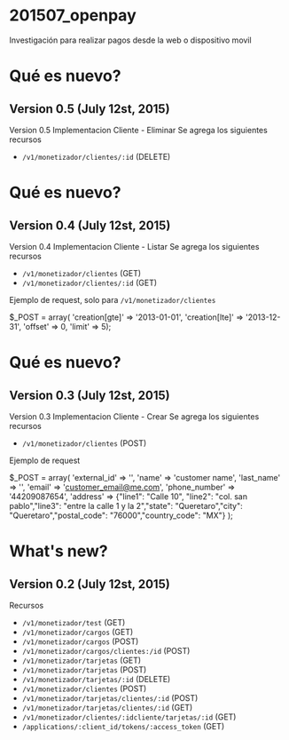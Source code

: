 # 201507_openpay
Investigación para realizar pagos desde la web o dispositivo movil

Qué es nuevo?
=============

Version 0.5 (July 12st, 2015)
----------------------------------
 
Version 0.5 Implementacion Cliente - Eliminar
Se agrega los siguientes recursos

* ``/v1/monetizador/clientes/:id`` 			(DELETE)


Qué es nuevo?
=============

Version 0.4 (July 12st, 2015)
----------------------------------
 
Version 0.4 Implementacion Cliente - Listar
Se agrega los siguientes recursos

* ``/v1/monetizador/clientes`` 				(GET)
* ``/v1/monetizador/clientes/:id`` 			(GET)

Ejemplo de request, solo para ``/v1/monetizador/clientes``

$_POST = array(
    'creation[gte]' => '2013-01-01',
    'creation[lte]' => '2013-12-31',
    'offset' => 0,
    'limit' => 5);


Qué es nuevo?
=============

Version 0.3 (July 12st, 2015)
----------------------------------
 
Version 0.3 Implementacion Cliente - Crear
Se agrega los siguientes recursos

* ``/v1/monetizador/clientes`` (POST)

Ejemplo de request

$_POST = array(
     'external_id' => '',
     'name' => 'customer name',
     'last_name' => '',
     'email' => 'customer_email@me.com',
     'phone_number' => '44209087654',
     'address' => {"line1": "Calle 10", "line2": "col. san pablo","line3": "entre la calle 1 y la 2","state": "Queretaro","city": "Queretaro","postal_code": "76000","country_code": "MX"} 
   );


What's new?
===========

Version 0.2 (July 12st, 2015)
----------------------------------

Recursos

* ``/v1/monetizador/test`` 					(GET)
* ``/v1/monetizador/cargos`` 				(GET)
* ``/v1/monetizador/cargos`` 				(POST)
* ``/v1/monetizador/cargos/clientes:/id`` 	(POST)
* ``/v1/monetizador/tarjetas`` 				(GET)
* ``/v1/monetizador/tarjetas`` 				(POST)
* ``/v1/monetizador/tarjetas/:id`` 			(DELETE)
* ``/v1/monetizador/clientes`` 				(POST)
* ``/v1/monetizador/tarjetas/clientes/:id`` (POST)
* ``/v1/monetizador/tarjetas/clientes/:id`` (GET)
* ``/v1/monetizador/clientes/:idcliente/tarjetas/:id`` (GET)
* ``/applications/:client_id/tokens/:access_token`` (GET)
